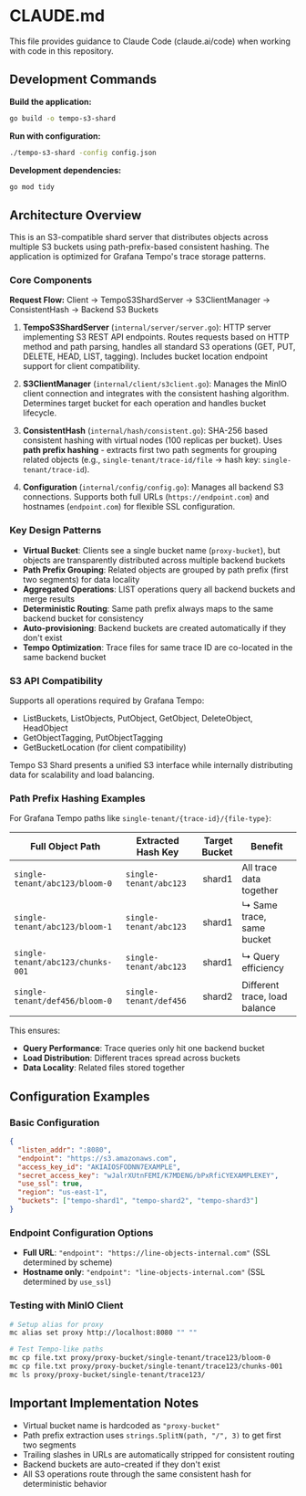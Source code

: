 # CLAUDE.md

This file provides guidance to Claude Code (claude.ai/code) when working with code in this repository.

## Development Commands

**Build the application:**
```bash
go build -o tempo-s3-shard
```

**Run with configuration:**
```bash
./tempo-s3-shard -config config.json
```

**Development dependencies:**
```bash
go mod tidy
```

## Architecture Overview

This is an S3-compatible shard server that distributes objects across multiple S3 buckets using path-prefix-based consistent hashing. The application is optimized for Grafana Tempo's trace storage patterns.

### Core Components

**Request Flow:** Client → TempoS3ShardServer → S3ClientManager → ConsistentHash → Backend S3 Buckets

1. **TempoS3ShardServer** (`internal/server/server.go`): HTTP server implementing S3 REST API endpoints. Routes requests based on HTTP method and path parsing, handles all standard S3 operations (GET, PUT, DELETE, HEAD, LIST, tagging). Includes bucket location endpoint support for client compatibility.

2. **S3ClientManager** (`internal/client/s3client.go`): Manages the MinIO client connection and integrates with the consistent hashing algorithm. Determines target bucket for each operation and handles bucket lifecycle.

3. **ConsistentHash** (`internal/hash/consistent.go`): SHA-256 based consistent hashing with virtual nodes (100 replicas per bucket). Uses **path prefix hashing** - extracts first two path segments for grouping related objects (e.g., `single-tenant/trace-id/file` → hash key: `single-tenant/trace-id`).

4. **Configuration** (`internal/config/config.go`): Manages all backend S3 connections. Supports both full URLs (`https://endpoint.com`) and hostnames (`endpoint.com`) for flexible SSL configuration.

### Key Design Patterns

- **Virtual Bucket**: Clients see a single bucket name (`proxy-bucket`), but objects are transparently distributed across multiple backend buckets
- **Path Prefix Grouping**: Related objects are grouped by path prefix (first two segments) for data locality
- **Aggregated Operations**: LIST operations query all backend buckets and merge results
- **Deterministic Routing**: Same path prefix always maps to the same backend bucket for consistency
- **Auto-provisioning**: Backend buckets are created automatically if they don't exist
- **Tempo Optimization**: Trace files for same trace ID are co-located in the same backend bucket

### S3 API Compatibility

Supports all operations required by Grafana Tempo:
- ListBuckets, ListObjects, PutObject, GetObject, DeleteObject, HeadObject
- GetObjectTagging, PutObjectTagging
- GetBucketLocation (for client compatibility)

Tempo S3 Shard presents a unified S3 interface while internally distributing data for scalability and load balancing.

### Path Prefix Hashing Examples

For Grafana Tempo paths like `single-tenant/{trace-id}/{file-type}`:

| Full Object Path | Extracted Hash Key | Target Bucket | Benefit |
|------------------|--------------------|--------------:|---------|
| `single-tenant/abc123/bloom-0` | `single-tenant/abc123` | shard1 | All trace data together |
| `single-tenant/abc123/bloom-1` | `single-tenant/abc123` | shard1 | ↳ Same trace, same bucket |
| `single-tenant/abc123/chunks-001` | `single-tenant/abc123` | shard1 | ↳ Query efficiency |
| `single-tenant/def456/bloom-0` | `single-tenant/def456` | shard2 | Different trace, load balance |

This ensures:
- **Query Performance**: Trace queries only hit one backend bucket
- **Load Distribution**: Different traces spread across buckets
- **Data Locality**: Related files stored together

## Configuration Examples

### Basic Configuration
```json
{
  "listen_addr": ":8080",
  "endpoint": "https://s3.amazonaws.com",
  "access_key_id": "AKIAIOSFODNN7EXAMPLE",
  "secret_access_key": "wJalrXUtnFEMI/K7MDENG/bPxRfiCYEXAMPLEKEY",
  "use_ssl": true,
  "region": "us-east-1",
  "buckets": ["tempo-shard1", "tempo-shard2", "tempo-shard3"]
}
```

### Endpoint Configuration Options
- **Full URL**: `"endpoint": "https://line-objects-internal.com"` (SSL determined by scheme)
- **Hostname only**: `"endpoint": "line-objects-internal.com"` (SSL determined by `use_ssl`)

### Testing with MinIO Client
```bash
# Setup alias for proxy
mc alias set proxy http://localhost:8080 "" ""

# Test Tempo-like paths
mc cp file.txt proxy/proxy-bucket/single-tenant/trace123/bloom-0
mc cp file.txt proxy/proxy-bucket/single-tenant/trace123/chunks-001
mc ls proxy/proxy-bucket/single-tenant/trace123/
```

## Important Implementation Notes

- Virtual bucket name is hardcoded as `"proxy-bucket"`
- Path prefix extraction uses `strings.SplitN(path, "/", 3)` to get first two segments
- Trailing slashes in URLs are automatically stripped for consistent routing
- Backend buckets are auto-created if they don't exist
- All S3 operations route through the same consistent hash for deterministic behavior
